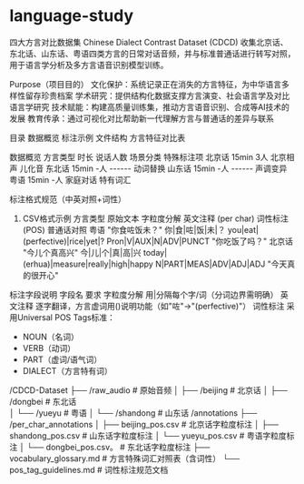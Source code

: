 # language-study
四大方言对比数据集
Chinese Dialect Contrast Dataset (CDCD)
收集北京话、东北话、山东话、粤语四类方言的日常对话音频，并与标准普通话进行转写对照，用于语言学分析及多方言语音识别模型训练。

Purpose（项目目的）
文化保护：系统记录正在消失的方言特征，为中华语言多样性留存珍贵档案
学术研究：提供结构化数据支撑方言演变、社会语言学及对比语言学研究
技术赋能：构建高质量训练集，推动方言语音识别、合成等AI技术的发展
教育传承：通过可视化对比帮助新一代理解方言与普通话的差异与联系


目录
数据概览
标注示例
文件结构
方言特征对比表

数据概览
方言类型	时长	说话人数	场景分类	特殊标注项
北京话	15min	3人	北京相声	儿化音
东北话	15min	-人	------	动词替换
山东话	15min	-人	------	声调变异
粤语	15min	-人	家庭对话	特有词汇

标注格式规范（中英对照+词性）
1. CSV格式示例
方言类型	原始文本	字粒度分解	英文注释 (per char)	词性标注 (POS)	普通话对照
粤语	"你食咗饭未？"	你|食|咗|饭|未|？	you|eat|(perfective)|rice|yet|?	Pron|V|AUX|N|ADV|PUNCT	"你吃饭了吗？"
北京话	"今儿个真高兴"	今|儿|个|真|高|兴	today|(erhua)|measure|really|high|happy	N|PART|MEAS|ADV|ADJ|ADJ	"今天真的很开心"

标注字段说明
字段名	要求
字粒度分解	用|分隔每个字/词（分词边界需明确）
英文注释	逐字翻译，方言虚词用()说明功能（如"咗"→"(perfective)"）
词性标注	采用Universal POS Tags标准：
- NOUN（名词）
- VERB（动词）
- PART（虚词/语气词）
- DIALECT（方言特有词）

/CDCD-Dataset
├── /raw_audio                  # 原始音频
│   ├── /beijing                # 北京话
│   ├── /dongbei                # 东北话  
│   └── /yueyu                  # 粤语
│   └── /shandong               # 山东话
/annotations
├── /per_char_annotations
│   ├── beijing_pos.csv       # 北京话字粒度标注
│   ├── shandong_pos.csv      # 山东话字粒度标注
│   └── yueyu_pos.csv         # 粤语字粒度标注
│   └── dongbei_pos.csv。     # 东北话字粒度标注
├── vocabulary_glossary.md    # 方言特殊词汇对照表（含词性）
└── pos_tag_guidelines.md     # 词性标注规范文档
